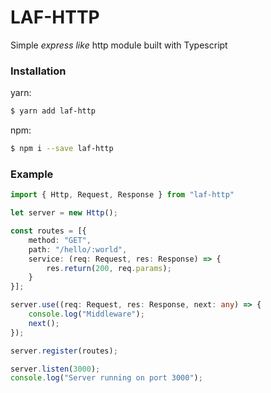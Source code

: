 # LAF-HTTP
Simple _express like_ http module built with Typescript

### Installation
yarn:
```sh
$ yarn add laf-http
```
npm:
```sh
$ npm i --save laf-http
```
### Example
```typescript
import { Http, Request, Response } from "laf-http"

let server = new Http();

const routes = [{
    method: "GET",
    path: "/hello/:world",
    service: (req: Request, res: Response) => {
        res.return(200, req.params);
    }
}];

server.use((req: Request, res: Response, next: any) => {
    console.log("Middleware");
    next();
});

server.register(routes);

server.listen(3000);
console.log("Server running on port 3000");
```

